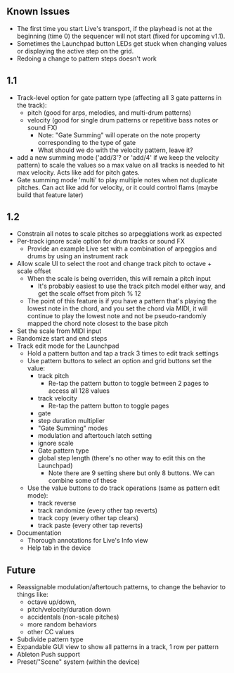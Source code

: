 ## Known Issues
- The first time you start Live's transport, if the playhead is not at the beginning (time 0) the sequencer will not start (fixed for upcoming v1.1).
- Sometimes the Launchpad button LEDs get stuck when changing values or displaying the active step on the grid.
- Redoing a change to pattern steps doesn't work

## 1.1
- Track-level option for gate pattern type (affecting all 3 gate patterns in the track):
  - pitch (good for arps, melodies, and multi-drum patterns)
  - velocity (good for single drum patterns or repetitive bass notes or sound FX)
    - Note: "Gate Summing" will operate on the note property corresponding to the type of gate
    - What should we do with the velocity pattern, leave it?
- add a new summing mode ('add/3'? or 'add/4' if we keep the velocity pattern) to scale the values so a max value on all tracks is needed to hit max velocity. Acts like add for pitch gates.
- Gate summing mode 'multi' to play multiple notes when not duplicate pitches. Can act like add for velocity, or it could control flams (maybe build that feature later)

## 1.2
- Constrain all notes to scale pitches so arpeggiations work as expected
- Per-track ignore scale option for drum tracks or sound FX
  - Provide an example Live set with a combination of arpeggios and drums by using an instrument rack
- Allow scale UI to select the root and change track pitch to octave + scale offset
  - When the scale is being overriden, this will remain a pitch input
    - It's probably easiest to use the track pitch model either way, and get the scale offset from pitch % 12
  - The point of this feature is if you have a pattern that's playing the lowest note in the chord, and you set the chord via MIDI, it will continue to play the lowest note and not be pseudo-randomly mapped the chord note closest to the base pitch
- Set the scale from MIDI input
- Randomize start and end steps
- Track edit mode for the Launchpad
  - Hold a pattern button and tap a track 3 times to edit track settings
  - Use pattern buttons to select an option and grid buttons set the value:
    - track pitch
      - Re-tap the pattern button to toggle between 2 pages to access all 128 values
    - track velocity
      - Re-tap the pattern button to toggle pages
    - gate
    - step duration multiplier
    - "Gate Summing" modes
    - modulation and aftertouch latch setting
    - ignore scale
    - Gate pattern type
    - global step length (there's no other way to edit this on the Launchpad)
      - Note there are 9 setting shere but only 8 buttons. We can combine some of these
  - Use the value buttons to do track operations (same as pattern edit mode):
    - track reverse
    - track randomize (every other tap reverts)
    - track copy (every other tap clears)
    - track paste  (every other tap reverts)
- Documentation
  - Thorough annotations for Live's Info view
  - Help tab in the device

## Future
- Reassignable modulation/aftertouch patterns, to change the behavior to things like:
  - octave up/down,
  - pitch/velocity/duration down
  - accidentals (non-scale pitches)
  - more random behaviors
  - other CC values
- Subdivide pattern type
- Expandable GUI view to show all patterns in a track, 1 row per pattern
- Ableton Push support
- Preset/"Scene" system (within the device)
